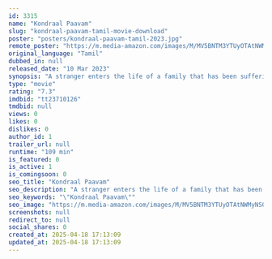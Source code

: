 ```yaml
---
id: 3315
name: "Kondraal Paavam"
slug: "kondraal-paavam-tamil-movie-download"
poster: "posters/kondraal-paavam-tamil-2023.jpg"
remote_poster: "https://m.media-amazon.com/images/M/MV5BNTM3YTUyOTAtNWMyNS00NjBhLWI5MDEtMWMxOGU1YWQ2NTE1XkEyXkFqcGc@._V1_SX300.jpg"
original_language: "Tamil"
dubbed_in: null
released_date: "10 Mar 2023"
synopsis: "A stranger enters the life of a family that has been suffering in poverty for years. What follows are the events that make their lives even more miserable."
type: "movie"
rating: "7.3"
imdbid: "tt23710126"
tmdbid: null
views: 0
likes: 0
dislikes: 0
author_id: 1
trailer_url: null
runtime: "109 min"
is_featured: 0
is_active: 1
is_comingsoon: 0
seo_title: "Kondraal Paavam"
seo_description: "A stranger enters the life of a family that has been suffering in poverty for years. What follows are the events that make their lives even more miserable."
seo_keywords: "\"Kondraal Paavam\""
seo_image: "https://m.media-amazon.com/images/M/MV5BNTM3YTUyOTAtNWMyNS00NjBhLWI5MDEtMWMxOGU1YWQ2NTE1XkEyXkFqcGc@._V1_SX300.jpg"
screenshots: null
redirect_to: null
social_shares: 0
created_at: 2025-04-18 17:13:09
updated_at: 2025-04-18 17:13:09
---
```



